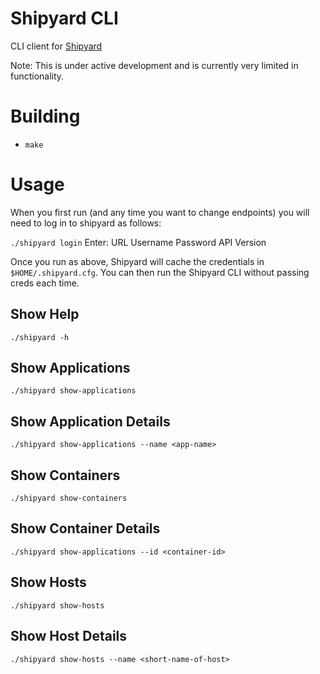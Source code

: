 # Shipyard CLI
CLI client for [Shipyard](http://shipyard-project.com)

Note: This is under active development and is currently very limited in functionality.

# Building

* `make`

# Usage

When you first run (and any time you want to change endpoints) you will need to
log in to shipyard as follows:

`./shipyard login`
Enter:
URL
Username
Password
API Version

Once you run as above, Shipyard will cache the credentials in `$HOME/.shipyard.cfg`.
You can then run the Shipyard CLI without passing creds each time.

## Show Help

`./shipyard -h`

## Show Applications
`./shipyard show-applications`

## Show Application Details
`./shipyard show-applications --name <app-name>`

## Show Containers
`./shipyard show-containers`

## Show Container Details
`./shipyard show-applications --id <container-id>`

## Show Hosts
`./shipyard show-hosts`

## Show Host Details
`./shipyard show-hosts --name <short-name-of-host>`
